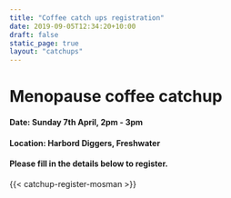 ```yaml
---
title: "Coffee catch ups registration"
date: 2019-09-05T12:34:20+10:00
draft: false
static_page: true
layout: "catchups"
---
```

# Menopause coffee catchup 

#### Date: Sunday 7th April, 2pm - 3pm 
#### Location: Harbord Diggers, Freshwater

#### Please fill in the details below to register.
{{< catchup-register-mosman >}} 

